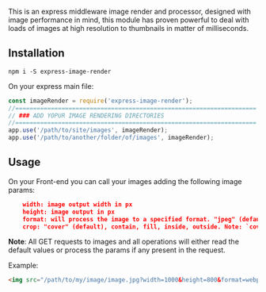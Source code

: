 This is an express middleware image render and processor, designed with image performance in mind, this module has proven powerful to deal with loads of images at high resolution to thumbnails in matter of milliseconds.

## Installation

`npm i -S express-image-render`

On your express main file:

```javascript
const imageRender = require('express-image-render');
//====================================================================
// ### ADD YOPUR IMAGE RENDERING DIRECTORIES
//====================================================================
app.use('/path/to/site/images', imageRender);
app.use('/path/to/another/folder/of/images', imageRender);
```


## Usage

On your Front-end you can call your images adding the following image params:

```json
    width: image output width in px
    height: image output in px
    format: will process the image to a specified format. "jpeg" (default), png, webp, git, tiff, avif, heif, raw, tile
    crop: "cover" (default), contain, fill, inside, outside. Note: `cover and contain will center image`
```

**Note**: All GET requests to images and all operations will either read the default values or process the params if any present in the request.

Example:
```html
<img src="/path/to/my/image/image.jpg?width=1000&height=800&format=webp&crop=cover">
```

